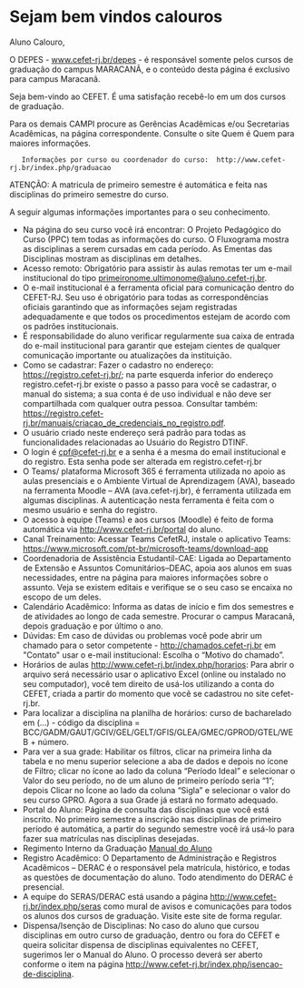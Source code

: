 # Sejam bem vindos calouros
Aluno Calouro, 

O DEPES - www.cefet-rj.br/depes - é responsável somente pelos cursos de graduação do campus MARACANÃ, e o conteúdo desta página é exclusivo para campus Maracanã.

Seja bem-vindo ao CEFET. É uma satisfação recebê-lo em um dos cursos de graduação.

Para os demais CAMPI procure as Gerências Acadêmicas e/ou Secretarias Acadêmicas, na página correspondente. Consulte o site Quem é Quem para maiores informações.

       Informações por curso ou coordenador do curso:  http://www.cefet-rj.br/index.php/graduacao

ATENÇÃO: A matricula de primeiro semestre é automática e feita nas disciplinas do primeiro semestre do curso.

 A seguir algumas informações importantes para o seu conhecimento.

- Na página do seu curso você irá encontrar:  O Projeto Pedagógico do Curso (PPC) tem todas as informações do curso. O Fluxograma mostra as disciplinas a serem cursadas em cada período. As Ementas das Disciplinas mostram as disciplinas em detalhes.
- Acesso remoto: Obrigatório para assistir às aulas remotas ter um e-mail institucional do tipo <primeironome.ultimonome@aluno.cefet-rj.br>.
- O e-mail institucional é a ferramenta oficial para comunicação dentro do CEFET-RJ. Seu uso é obrigatório para todas as correspondências oficiais garantindo que as informações sejam registradas adequadamente e que todos os procedimentos estejam de acordo com os padrões institucionais.
- É responsabilidade do aluno verificar regularmente sua caixa de entrada do e-mail institucional para garantir que estejam cientes de qualquer comunicação importante ou atualizações da instituição.
- Como se cadastrar: Fazer o cadastro no endereço: https://registro.cefet-rj.br/; na parte esquerda inferior do endereço registro.cefet-rj.br existe o passo a passo para você se cadastrar, o manual do sistema; a sua conta é de uso individual e não deve ser compartilhada com qualquer outra pessoa. Consultar também: https://registro.cefet-rj.br/manuais/criacao_de_credenciais_no_registro.pdf.
- O usuário criado neste endereço será padrão para todas as funcionalidades relacionadas ao Usuário do Registro DTINF.
- O login é cpf@cefet-rj.br e a senha é a mesma do email institucional e do registro. Esta senha pode ser alterada em registro.cefet-rj.br
- O Teams/ plataforma Microsoft 365 é ferramenta utilizada no apoio as aulas presenciais e o Ambiente Virtual de Aprendizagem (AVA), baseado na ferramenta Moodle – AVA (ava.cefet-rj.br), é ferramenta utilizada em algumas disciplinas. A autenticação nesta ferramenta é feita com o mesmo usuário e senha do registro.
- O acesso à equipe (Teams) e aos cursos (Moodle) é feito de forma automática via http://www.cefet-rj.br/portal do aluno.
- Canal Treinamento: Acessar Teams CefetRJ, instale o aplicativo Teams: https://www.microsoft.com/pt-br/microsoft-teams/download-app
- Coordenadoria de Assistência Estudantil-CAE: Ligada ao Departamento de Extensão e Assuntos Comunitários–DEAC, apoia aos alunos em suas necessidades, entre na página  para maiores informações sobre o assunto. Veja se existem editais  e verifique se o seu caso se encaixa no escopo de um deles.
- Calendário Acadêmico: Informa as datas de início e fim dos semestres e de atividades ao longo de cada semestre. Procurar o campus Maracanã, depois graduação e por último o ano.
- Dúvidas: Em caso de dúvidas ou problemas você pode abrir um chamado para o setor competente - http://chamados.cefet-rj.br em "Contato" usar o e-mail institucional: Escolha o “Motivo do chamado”.
- Horários de aulas http://www.cefet-rj.br/index.php/horarios: Para abrir o arquivo será necessário usar o aplicativo Excel (online ou instalado no seu computador), você tem direito de usá-los utilizando a conta do CEFET, criada a partir do momento que você se cadastrou no site cefet-rj.br. 
- Para localizar a disciplina na planilha de horários: curso de bacharelado em (...) - código da disciplina = BCC/GADM/GAUT/GCIV/GEL/GELT/GFIS/GLEA/GMEC/GPROD/GTEL/WEB + número.
- Para ver a sua grade: Habilitar os filtros, clicar na primeira linha da tabela e no menu superior selecione a aba de dados e depois no ícone de Filtro; clicar no ícone ao lado da coluna “Período Ideal” e selecionar o Valor do seu período, no de um aluno de primeiro período seria “1”; depois Clicar no Ícone ao lado da coluna “Sigla” e selecionar o valor do seu curso GPRO. Agora a sua Grade já estará no formato adequado. 
- Portal do Aluno: Página de consulta das disciplinas que você está inscrito. No primeiro semestre a inscrição nas disciplinas de primeiro período é automática, a partir do segundo semestre você irá usá-lo para fazer sua matrículas nas disciplinas desejadas.
- Regimento Interno da Graduação [Manual do Aluno](http://www.cefet-rj.br/attachments/article/2413/Manual%20CEFET%20alterado%20capa.pdf)
- Registro Acadêmico: O Departamento de Administração e Registros Acadêmicos – DERAC é o responsável pela matrícula, histórico, e todas as questões de documentação do aluno. Todo atendimento do DERAC é presencial.
- A equipe do SERAS/DERAC está usando a página http://www.cefet-rj.br/index.php/seras como mural de avisos e comunicações para todos os alunos dos cursos de graduação. Visite este site de forma regular.  
- Dispensa/Isenção de Disciplinas: No caso do aluno que cursou disciplinas em outro curso de graduação, dentro ou fora do CEFET e queira solicitar dispensa de disciplinas equivalentes no CEFET, sugerimos ler o Manual do Aluno. O processo deverá ser aberto conforme o item na página http://www.cefet-rj.br/index.php/isencao-de-disciplina.

